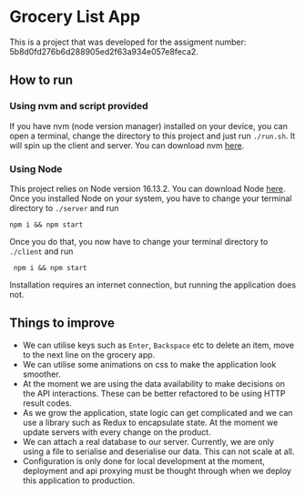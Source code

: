 # Grocery List App

This is a project that was developed for the assigment number: 5b8d0fd276b6d288905ed2f63a934e057e8feca2.

## How to run

### Using nvm and script provided

If you have nvm (node version manager) installed on your device, you can open a terminal, change the directory to this project and just run `./run.sh`. It will spin up the client and server. You can download nvm [here](https://github.com/nvm-sh/nvm#installing-and-updating).

### Using Node

This project relies on Node version 16.13.2. You can download Node [here](https://nodejs.org/en/download/). Once you installed Node on your system, you have to change your terminal directory to `./server` and run

`npm i && npm start`

Once you do that, you now have to change your terminal directory to `./client` and run

` npm i && npm start`

Installation requires an internet connection, but running the application does not.

## Things to improve

- We can utilise keys such as `Enter`, `Backspace` etc to delete an item, move to the next line on the grocery app.
- We can utilise some animations on css to make the application look smoother.
- At the moment we are using the data availability to make decisions on the API interactions. These can be better refactored to be using HTTP result codes.
- As we grow the application, state logic can get complicated and we can use a library such as Redux to encapsulate state. At the moment we update servers with every change on the product.
- We can attach a real database to our server. Currently, we are only using a file to serialise and deserialise our data. This can not scale at all.
- Configuration is only done for local development at the moment, deployment and api proxying must be thought through when we deploy this application to production.
